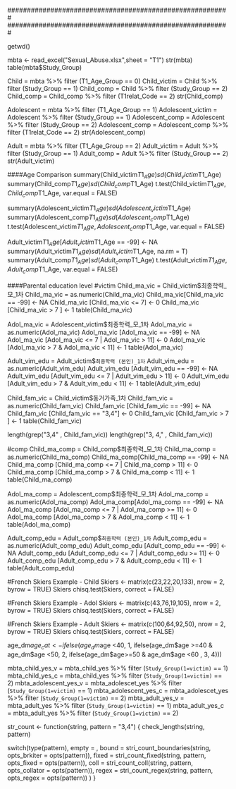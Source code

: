#########################################################
#########################################################

getwd()

mbta <- read_excel("Sexual_Abuse.xlsx",sheet = "T1")
str(mbta)
table(mbta$Study_Group)

Child = mbta %>% filter (T1_Age_Group == 0)
Child_victim = Child %>% filter (Study_Group == 1)
Child_comp = Child %>% filter (Study_Group == 2)
Child_comp = Child_comp %>% filter (T1relat_Code == 2)
str(Child_comp)

Adolescent = mbta %>% filter (T1_Age_Group == 1)
Adolescent_victim = Adolescent  %>% filter (Study_Group == 1)
Adolescent_comp = Adolescent  %>% filter (Study_Group == 2)
Adolescent_comp = Adolescent_comp  %>% filter (T1relat_Code == 2)
str(Adolescent_comp)

Adult = mbta %>% filter (T1_Age_Group == 2)
Adult_victim = Adult  %>% filter (Study_Group == 1)
Adult_comp = Adult  %>% filter (Study_Group == 2)
str(Adult_victim)


####Age Comparison
summary(Child_victim$T1_Age)
sd(Child_victim$T1_Age)
summary(Child_comp$T1_Age)
sd(Child_comp$T1_Age)
t.test(Child_victim$T1_Age, Child_comp$T1_Age, var.equal = FALSE)

summary(Adolescent_victim$T1_Age)
sd(Adolescent_victim$T1_Age)
summary(Adolescent_comp$T1_Age)
sd(Adolescent_comp$T1_Age)
t.test(Adolescent_victim$T1_Age, Adolescent_comp$T1_Age, var.equal = FALSE)

Adult_victim$T1_Age [Adult_victim$T1_Age == -99] <- NA
summary(Adult_victim$T1_Age)
sd(Adult_victim$T1_Age, na.rm = T)
summary(Adult_comp$T1_Age)
sd(Adult_comp$T1_Age)
t.test(Adult_victim$T1_Age, Adult_comp$T1_Age, var.equal = FALSE)

####Parental education level
#victim
Child_ma_vic = Child_victim$최종학력_모_1차
Child_ma_vic = as.numeric(Child_ma_vic)
Child_ma_vic[Child_ma_vic == -99] <- NA
Child_ma_vic [Child_ma_vic <= 7] <- 0
Child_ma_vic [Child_ma_vic > 7 ] <- 1
table(Child_ma_vic)

Adol_ma_vic = Adolescent_victim$최종학력_모_1차
Adol_ma_vic = as.numeric(Adol_ma_vic)
Adol_ma_vic [Adol_ma_vic == -99] <- NA
Adol_ma_vic [Adol_ma_vic <= 7 | Adol_ma_vic > 11] <- 0
Adol_ma_vic [Adol_ma_vic > 7 & Adol_ma_vic < 11] <- 1
table(Adol_ma_vic)

Adult_vim_edu = Adult_victim$`최종학력 (본인)_1차`
Adult_vim_edu = as.numeric(Adult_vim_edu)
Adult_vim_edu [Adult_vim_edu == -99] <- NA
Adult_vim_edu [Adult_vim_edu <= 7 | Adult_vim_edu > 11] <- 0
Adult_vim_edu [Adult_vim_edu > 7 & Adult_vim_edu < 11] <- 1
table(Adult_vim_edu)

Child_fam_vic = Child_victim$동거가족_1차
Child_fam_vic = as.numeric(Child_fam_vic)
Child_fam_vic [Child_fam_vic == -99] <- NA
Child_fam_vic [Child_fam_vic == "3,4"] <- 0
Child_fam_vic [Child_fam_vic > 7 ] <- 1
table(Child_fam_vic)

length(grep("3,4" , Child_fam_vic))
length(grep("3, 4," , Child_fam_vic))


#comp
Child_ma_comp = Child_comp$최종학력_모_1차
Child_ma_comp = as.numeric(Child_ma_comp)
Child_ma_comp[Child_ma_comp == -99] <- NA
Child_ma_comp [Child_ma_comp <= 7 | Child_ma_comp > 11] <- 0
Child_ma_comp [Child_ma_comp > 7 & Child_ma_comp < 11] <- 1
table(Child_ma_comp)

Adol_ma_comp = Adolescent_comp$최종학력_모_1차
Adol_ma_comp = as.numeric(Adol_ma_comp)
Adol_ma_comp[Adol_ma_comp == -99] <- NA
Adol_ma_comp [Adol_ma_comp <= 7 | Adol_ma_comp >= 11] <- 0
Adol_ma_comp [Adol_ma_comp > 7 & Adol_ma_comp < 11] <- 1
table(Adol_ma_comp)

Adult_comp_edu = Adult_comp$`최종학력 (본인)_1차`
Adult_comp_edu = as.numeric(Adult_comp_edu)
Adult_comp_edu [Adult_comp_edu == -99] <- NA
Adult_comp_edu [Adult_comp_edu <= 7 | Adult_comp_edu >= 11] <- 0
Adult_comp_edu [Adult_comp_edu > 7 & Adult_comp_edu < 11] <- 1
table(Adult_comp_edu)

#French Skiers Example - Child
Skiers <- matrix(c(23,22,20,133), nrow = 2, byrow = TRUE)
Skiers
chisq.test(Skiers, correct = FALSE)

#French Skiers Example - Adol
Skiers <- matrix(c(43,76,19,105), nrow = 2, byrow = TRUE)
Skiers
chisq.test(Skiers, correct = FALSE)

#French Skiers Example - Adult
Skiers <- matrix(c(100,64,92,50), nrow = 2, byrow = TRUE)
Skiers
chisq.test(Skiers, correct = FALSE)





age_dm$age_cat <- ifelse(age_dm$age <40, 1, 
                         ifelse(age_dm$age >=40 & age_dm$age <50, 2,
                                ifelse(age_dm$age>=50 & age_dm$age <60 , 3, 4)))

mbta_child_yes_v = mbta_child_yes  %>% filter (`Study_Group(1=victim)` == 1)
mbta_child_yes_c = mbta_child_yes  %>% filter (`Study_Group(1=victim)` == 2)
mbta_adolescent_yes_v = mbta_adolescet_yes  %>% filter (`Study_Group(1=victim)` == 1)
mbta_adolescent_yes_c = mbta_adolescet_yes %>% filter (`Study_Group(1=victim)` == 2)
mbta_adult_yes_v = mbta_adult_yes %>% filter (`Study_Group(1=victim)` == 1)
mbta_adult_yes_c = mbta_adult_yes %>% filter (`Study_Group(1=victim)` == 2)


str_count <- function(string, pattern = "3,4") {
  check_lengths(string, pattern)
  
  switch(type(pattern),
         empty = ,
         bound = stri_count_boundaries(string, opts_brkiter = opts(pattern)),
         fixed = stri_count_fixed(string, pattern, opts_fixed = opts(pattern)),
         coll  = stri_count_coll(string, pattern, opts_collator = opts(pattern)),
         regex = stri_count_regex(string, pattern, opts_regex = opts(pattern))
  )
}

